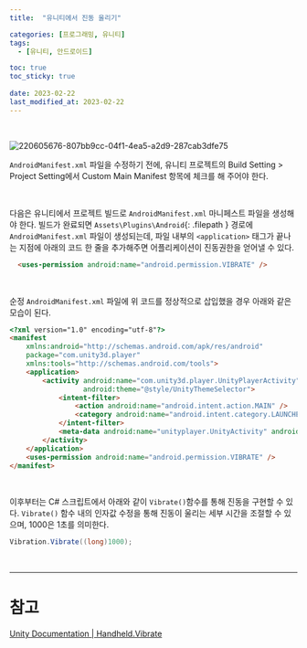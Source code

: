 ```yaml
---
title:  "유니티에서 진동 울리기"

categories: [프로그래밍, 유니티]
tags:
  - [유니티, 안드로이드]

toc: true
toc_sticky: true
 
date: 2023-02-22
last_modified_at: 2023-02-22
---
```


<br>

![220605676-807bb9cc-04f1-4ea5-a2d9-287cab3dfe75](https://user-images.githubusercontent.com/96360829/223396553-bffb532a-fe0c-453d-8b2c-4c228995b4a1.png)

`AndroidManifest.xml` 파일을 수정하기 전에, 유니티 프로젝트의 Build Setting > Project Setting에서 Custom Main Manifest 항목에 체크를 해 주어야 한다.  

<br>

다음은 유니티에서 프로젝트 빌드로 `AndroidManifest.xml` 마니페스트 파일을 생성해야 한다. 빌드가 완료되면 `Assets\Plugins\Android`{: .filepath } 경로에 `AndroidManifest.xml` 파일이 생성되는데, 파일 내부의 `<application>` 태그가 끝나는 지점에 아래의 코드 한 줄을 추가해주면 어플리케이션이 진동권한을 얻어낼 수 있다.

```html
  <uses-permission android:name="android.permission.VIBRATE" />
```

<br>

순정 `AndroidManifest.xml` 파일에 위 코드를 정상적으로 삽입했을 경우 아래와 같은 모습이 된다.  

```html
<?xml version="1.0" encoding="utf-8"?>
<manifest
    xmlns:android="http://schemas.android.com/apk/res/android"
    package="com.unity3d.player"
    xmlns:tools="http://schemas.android.com/tools">
    <application>
        <activity android:name="com.unity3d.player.UnityPlayerActivity"
                  android:theme="@style/UnityThemeSelector">
            <intent-filter>
                <action android:name="android.intent.action.MAIN" />
                <category android:name="android.intent.category.LAUNCHER" />
            </intent-filter>
            <meta-data android:name="unityplayer.UnityActivity" android:value="true" />
        </activity>
    </application>
    <uses-permission android:name="android.permission.VIBRATE" />
</manifest>
```

<br>

이후부터는 C# 스크립트에서 아래와 같이 `Vibrate()`함수를 통해 진동을 구현할 수 있다. `Vibrate()` 함수 내의 인자값 수정을 통해 진동이 울리는 세부 시간을 조절할 수 있으며, 1000은 1초를 의미한다.

```cs
Vibration.Vibrate((long)1000);
```

<br>

---
# 참고
[Unity Documentation | Handheld.Vibrate](https://docs.unity3d.com/ScriptReference/Handheld.Vibrate.html)